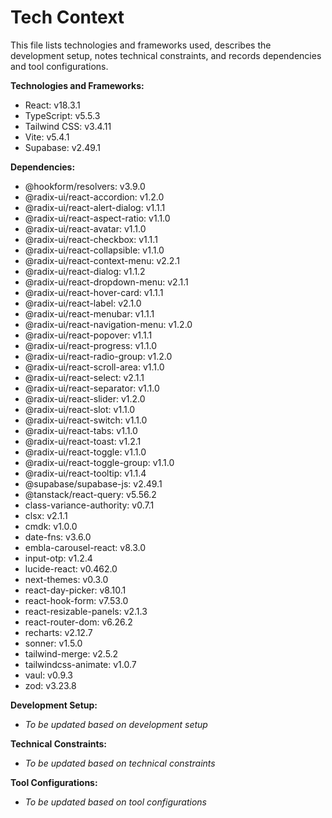 # Tech Context

This file lists technologies and frameworks used, describes the development setup, notes technical constraints, and records dependencies and tool configurations.

**Technologies and Frameworks:**

*   React: v18.3.1
*   TypeScript: v5.5.3
*   Tailwind CSS: v3.4.11
*   Vite: v5.4.1
*   Supabase: v2.49.1

**Dependencies:**

*   @hookform/resolvers: v3.9.0
*   @radix-ui/react-accordion: v1.2.0
*   @radix-ui/react-alert-dialog: v1.1.1
*   @radix-ui/react-aspect-ratio: v1.1.0
*   @radix-ui/react-avatar: v1.1.0
*   @radix-ui/react-checkbox: v1.1.1
*   @radix-ui/react-collapsible: v1.1.0
*   @radix-ui/react-context-menu: v2.2.1
*   @radix-ui/react-dialog: v1.1.2
*   @radix-ui/react-dropdown-menu: v2.1.1
*   @radix-ui/react-hover-card: v1.1.1
*   @radix-ui/react-label: v2.1.0
*   @radix-ui/react-menubar: v1.1.1
*   @radix-ui/react-navigation-menu: v1.2.0
*   @radix-ui/react-popover: v1.1.1
*   @radix-ui/react-progress: v1.1.0
*   @radix-ui/react-radio-group: v1.2.0
*   @radix-ui/react-scroll-area: v1.1.0
*   @radix-ui/react-select: v2.1.1
*   @radix-ui/react-separator: v1.1.0
*   @radix-ui/react-slider: v1.2.0
*   @radix-ui/react-slot: v1.1.0
*   @radix-ui/react-switch: v1.1.0
*   @radix-ui/react-tabs: v1.1.0
*   @radix-ui/react-toast: v1.2.1
*   @radix-ui/react-toggle: v1.1.0
*   @radix-ui/react-toggle-group: v1.1.0
*   @radix-ui/react-tooltip: v1.1.4
*   @supabase/supabase-js: v2.49.1
*   @tanstack/react-query: v5.56.2
*   class-variance-authority: v0.7.1
*   clsx: v2.1.1
*   cmdk: v1.0.0
*   date-fns: v3.6.0
*   embla-carousel-react: v8.3.0
*   input-otp: v1.2.4
*   lucide-react: v0.462.0
*   next-themes: v0.3.0
*   react-day-picker: v8.10.1
*   react-hook-form: v7.53.0
*   react-resizable-panels: v2.1.3
*   react-router-dom: v6.26.2
*   recharts: v2.12.7
*   sonner: v1.5.0
*   tailwind-merge: v2.5.2
*   tailwindcss-animate: v1.0.7
*   vaul: v0.9.3
*   zod: v3.23.8

**Development Setup:**

*   *To be updated based on development setup*

**Technical Constraints:**

*   *To be updated based on technical constraints*

**Tool Configurations:**

*   *To be updated based on tool configurations*
